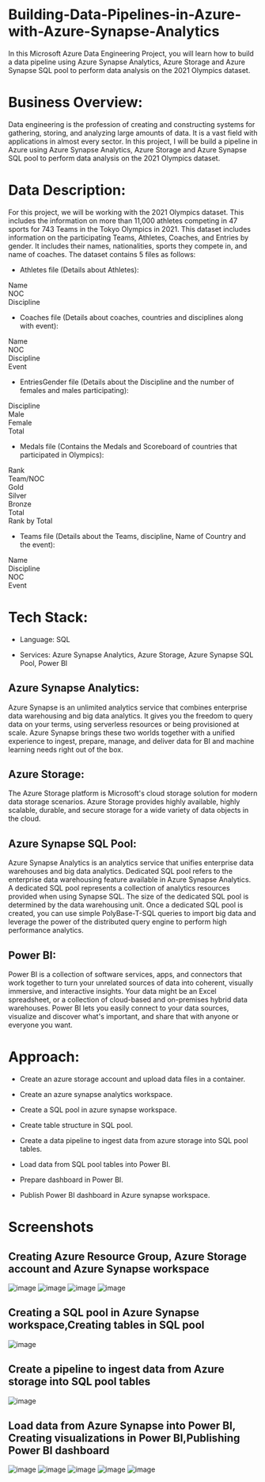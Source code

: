 # Building-Data-Pipelines-in-Azure-with-Azure-Synapse-Analytics
In this Microsoft Azure Data Engineering Project, you will learn how to build a data pipeline using Azure Synapse Analytics, 
Azure Storage and Azure Synapse SQL pool to perform data analysis on the 2021 Olympics dataset.

# Business Overview:

Data engineering is the profession of creating and constructing systems for gathering, storing, and analyzing large amounts of data. 
It is a vast field with applications in almost every sector.
In this project, I will be build a pipeline in Azure using Azure Synapse Analytics,
Azure Storage and Azure Synapse SQL pool to perform data analysis on the 2021 Olympics dataset. 

# Data Description:

For this project, we will be working with the 2021 Olympics dataset.
This includes the information on more than 11,000 athletes competing in 47 sports for 743 Teams in the Tokyo Olympics in 2021. 
This dataset includes information on the participating Teams, Athletes, Coaches, and Entries by gender.
It includes their names, nationalities, sports they compete in, and name of coaches. The dataset contains 5 files as follows:

- Athletes file (Details about Athletes):

Name  
NOC  
Discipline  
 
- Coaches file (Details about coaches, countries and disciplines along with event):

Name  
NOC  
Discipline  
Event  
 
- EntriesGender file (Details about the Discipline and the number of females and males participating):

Discipline  
Male  
Female  
Total  

- Medals file (Contains the Medals and Scoreboard of countries that participated in Olympics):

Rank  
Team/NOC  
Gold  
Silver  
Bronze  
Total  
Rank by Total  

- Teams file (Details about the Teams, discipline, Name of Country and the event):

Name  
Discipline  
NOC  
Event  

# Tech Stack:

- Language: SQL

- Services: Azure Synapse Analytics, Azure Storage, Azure Synapse SQL Pool, Power BI

## Azure Synapse Analytics:

Azure Synapse is an unlimited analytics service that combines enterprise data warehousing and big data analytics. It gives you the freedom to query data on your terms, using serverless resources or being provisioned  at scale. Azure Synapse brings these two worlds together with a unified experience to ingest, prepare, manage, and deliver data for  BI and machine learning needs right out of the box.

## Azure Storage:

The Azure Storage platform is Microsoft's cloud storage solution for modern data storage scenarios. Azure Storage provides highly available, highly scalable, durable, and secure storage for a wide variety of data objects in the cloud.

## Azure Synapse SQL Pool:

Azure Synapse Analytics is an analytics service that unifies enterprise data warehouses and big data analytics.
Dedicated SQL pool refers to the enterprise data warehousing feature available in Azure Synapse Analytics. 
A dedicated SQL pool represents a collection of analytics resources provided when using Synapse SQL. 
The size of the dedicated SQL pool is determined by the data warehousing unit. 
Once a dedicated SQL pool is created, you can use simple PolyBase-T-SQL queries to import big data and
leverage the power of the distributed query engine to perform high performance analytics.

## Power BI:
Power BI is a collection of software services, apps, and connectors that work together to turn your unrelated sources of data into coherent,
visually immersive, and interactive insights. Your data might be an Excel spreadsheet, or a collection of cloud-based and on-premises hybrid data warehouses.
Power BI lets you easily connect to your data sources, visualize and discover what's important, and share that with anyone or everyone you want.

# Approach:

- Create an azure storage account and upload data files in a container.

- Create an azure synapse analytics workspace.

- Create a SQL pool in azure synapse workspace.

- Create table structure in SQL pool.

- Create a data pipeline to ingest data from azure storage into SQL pool tables.

- Load data from SQL pool tables into Power BI.

- Prepare dashboard in Power BI.

- Publish Power BI dashboard in Azure synapse workspace.

# Screenshots
## Creating Azure Resource Group, Azure Storage account and Azure Synapse workspace

![image](https://user-images.githubusercontent.com/83840568/219701737-c143eb7a-28d6-4d6e-a3f3-524a300168f7.png)
![image](https://user-images.githubusercontent.com/83840568/219702689-1fa80d8e-a0f0-47cd-b059-0026b831e347.png)
![image](https://user-images.githubusercontent.com/83840568/219702751-9136c442-429e-4c2c-a380-50dbac50bed0.png)
![image](https://user-images.githubusercontent.com/83840568/219702900-478b4b74-ceab-4d04-b6b3-c72126d344d6.png)

## Creating a SQL pool in Azure Synapse workspace,Creating tables in SQL pool
![image](https://user-images.githubusercontent.com/83840568/219704112-4aaaf2c4-70af-4323-ac1b-f55b553f738d.png)

## Create a pipeline to ingest data from Azure storage into SQL pool tables
![image](https://user-images.githubusercontent.com/83840568/219704276-d4aeb56b-a0e3-4188-9813-48e1d39e5535.png)

## Load data from Azure Synapse into Power BI, Creating visualizations in Power BI,Publishing Power BI dashboard
![image](https://user-images.githubusercontent.com/83840568/219704521-a69d4a65-aaa8-4a3b-b729-6724c41bc101.png)
![image](https://user-images.githubusercontent.com/83840568/219704741-2ee6c792-c471-4970-bc47-e38670a3bdab.png)
![image](https://user-images.githubusercontent.com/83840568/219704875-00e293ac-a430-4d31-aa06-74268123f148.png)
![image](https://user-images.githubusercontent.com/83840568/219705047-ca4b09b2-54f0-458a-a802-305c66ee0349.png)
![image](https://user-images.githubusercontent.com/83840568/219705229-4d420c66-b850-4057-b0ff-2fa59482b089.png)





